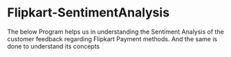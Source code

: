 # Flipkart-SentimentAnalysis
The below Program helps us in understanding the Sentiment Analysis of the customer feedback regarding Flipkart Payment methods.
And the same is done to understand its concepts
